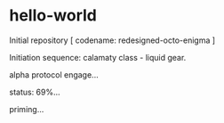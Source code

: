 # hello-world
Initial repository [ codename: redesigned-octo-enigma ]

Initiation sequence: calamaty class - liquid gear. 

alpha protocol engage...

status: 69%...

priming...

